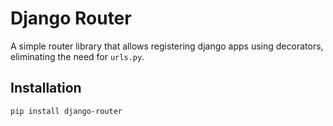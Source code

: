# Django Router

A simple router library that allows registering django apps using decorators, eliminating the need for `urls.py`.

## Installation

```bash
pip install django-router
